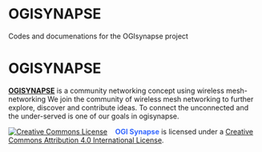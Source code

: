 # OGISYNAPSE
Codes and documenations for the OGIsynapse project
# OGISYNAPSE
<a href="http://ogisynapse.appsvertex.com"><strong>OGISYNAPSE</strong></a> is a community networking concept using wireless mesh-networking 
We join the community of wireless mesh networking to further explore, discover and contribute ideas.
To connect  the unconnected and the under-served is one of our goals in ogisynapse.





<a href="http://creativecommons.org/licenses/by/4.0/" rel="license"><img src="https://i.creativecommons.org/l/by/4.0/88x31.png" alt="Creative Commons License" /></a>    <span style="color: #3366ff;"><strong>OGI Synapse</strong></span> is licensed under a <a href="http://creativecommons.org/licenses/by/4.0/" rel="license">Creative Commons Attribution 4.0 International License</a>.
